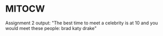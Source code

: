 # MITOCW

Assignment 2 output: 
  "The best time to meet a  celebrity is at  10  and you would meet these people:   brad katy drake"
